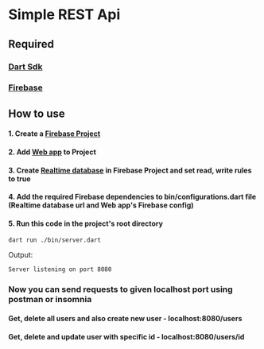 # Simple REST Api 

## Required
### [Dart Sdk](https://dart.dev/get-dart)

### [Firebase](https://firebase.google.com/)

## How to use
#### 1. Create a [Firebase Project](https://console.firebase.google.com/)
#### 2. Add [Web app](https://firebase.google.com/learn/pathways/firebase-web) to Project
#### 3. Create [Realtime database](https://firebase.google.com/docs/database) in Firebase Project and set read, write rules to true
#### 4. Add the required Firebase dependencies to bin/configurations.dart file (Realtime database url and Web app's Firebase config)
#### 5. Run this code in the project's root directory

```
dart run ./bin/server.dart
```
Output:
```
Server listening on port 8080
```

### Now you can send requests to given localhost port using postman or insomnia

#### Get, delete all users and also create new user - localhost:8080/users
#### Get, delete and update user with specific id - localhost:8080/users/id
